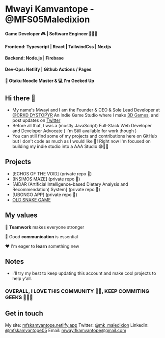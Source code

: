 
# Mwayi Kamvantope  - @MFS05Maledixion
#### Game Developer 🎮 | Software Engineer 👨🏿‍💻<br/>
#### Frontend:  Typescript | React | TailwindCss | Nextjs <br/>
#### Backend: Node.js | Firebase <br/>
#### Dev-Ops: Netlify | Github Actions / Pages <br/>
####  :spaghetti: Otaku Noodle Master & :computer: I'm Geeked Up

## Hi there 👋
- My name's Mwayi and I am the Founder & CEO & Sole Lead Developer at [@CRXD DYSTOPYR](#) An Indie Game Studio where I make [3D Games](https://youtube.com/c/crxd_dystopyr), and post updates on [Twitter](https://twitter.com/mk_maledixion)
- Before all that, I was a (mostly JavaScript) Full-Stack Web Developer and Developer Advocate ( I'm Still available for work though )
- You can still find some of my projects and contributions here on GitHub but I don't code as much as I would like 👾! Right now I'm focused on building my indie studio into a AAA Studio 😁👍🏿

## Projects
- [ECHOS OF THE VOID] (private repo 🔑)
- [INSIMOS MAZE] (private repo 🔑)
- [AIDAR (Artificial Intelligence-based Dietary Analysis and Recommendation) System] (private repo 🔑)
- [UBONGO APP] (private repo 🔑)
- [OLD SNAKE GAME](https://github.com/MFS05Maledixion/snake-py)

## My values
:open_hands:  **Teamwork** makes everyone stronger <br/>

:key:  Good **communication** is essential <br/>

:hearts:  I'm eager to **learn** something new <br/>

## Notes
- I'll try my best to keep updating this account and make cool projects to help y'all.

### OVERALL, I LOVE THIS COMMUNITY 🫶🏿, KEEP COMMITING GEEKS 🧑🏿‍💻

## Get in touch 
My site: [mfskamvantope.netlify.app](https://mfskamvantope.netlify.app/)
Twitter: [@mk_maledixion](https://twitter.com/mk_maledixion)
Linkedin: [@mfskamvantope05](https://linkedin.com/in/mfskamvantope05)
Email: mwayifkamvantope@gmail.com
